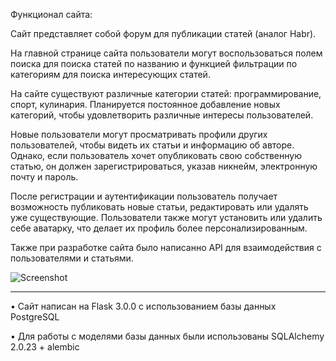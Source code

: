 Функционал сайта:

Сайт представляет собой форум для публикации статей (аналог Habr).

На главной странице сайта пользователи могут воспользоваться полем поиска для поиска статей по названию
и функцией фильтрации по категориям для поиска интересующих статей.

На сайте существуют различные категории статей: программирование, спорт, кулинария.
Планируется постоянное добавление новых категорий, чтобы удовлетворить различные интересы пользователей.

Новые пользователи могут просматривать профили других пользователей, чтобы видеть их статьи и информацию об авторе.
Однако, если пользователь хочет опубликовать свою собственную статью, он должен зарегистрироваться, указав никнейм,
электронную почту и пароль.

После регистрации и аутентификации пользователь получает возможность публиковать новые статьи,
редактировать или удалять уже существующие. Пользователи также могут установить или удалить себе аватарку,
что делает их профиль более персонализированным.

Также при разработке сайта было написанно API для взаимодействия с пользователями и статьями.

![Screenshot](https://github.com/TetherOne/forum/image.pnng)

-------------------------------------------------------------------------------------------------------------------------------------------

•	Сайт написан на Flask 3.0.0 с использованием базы данных PostgreSQL

•	Для работы с моделями базы данных были использованы SQLAlchemy 2.0.23 + alembic
